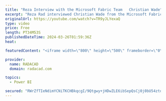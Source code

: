 ```yaml
---
title: "Reza Interview with the Microsoft Fabric Team   Christian Wade"
excerpt: "Reza Rad interviewed Christian Wade from the Microsoft Fabric product team, who is leading the data modeling experience in Fabric and Power BI. This talk covers the road from Analysis Services to the Power BI semantic model, the new features associated with the modeling, Direct Lake, Integration with"
originalUrl: https://youtube.com/watch?v=TR9yJLYexaQ
type: video
price: Free
length: PT34M53S
publishedDateTime: 2024-03-26T01:59:36Z
heat: 

featuredContent: "<iframe width=\"800\" height=\"500\" frameborder=\"0\" src=\"https://www.youtube.com/embed/TR9yJLYexaQ\" allow=\"accelerometer; autoplay; encrypted-media; gyroscope; picture-in-picture\" allowfullscreen></iframe>"

provider:
  name: RADACAD
  domain: radacad.com

topics:
  - Power BI

secured: "RWrZfTIeNdimYCNiTKCHBkqcgI/9Qtgwy+jHDwZLE6ibSepQsCj0j0bU54ztdOsf4a1Ie4uJ7pPBg8hiYYKJPIVGE692YmTtRmG6NInMaOIRBeTG1Hm3LoLsA7atJWYryehBlGAgzjTznkDXRtMswdTOE5gqI+vSmz3SrUXlA3a7MCuVnU+Ks9duvODAlc8xEo47yMwoS+iEhfrruBlcKDuGyDhPeaXgEJcht/KsNzhgy4XLvZK5Uqo9ZjNkT9qjlmedMhGInChRX8zulRxU2RMqt5IV7COm3ZyrGtcF6iabqA1l10OxnU65/NYNAJnqPaPlAXTiHZqZJMoBrNsO91fFSsW1EFwCcJQvuwFv/2S7+ps7HnA2qQH0KKt+Za0bsFl+UqbewsjNKeNfHdFx3N1GqIIBZPNX4jAqRegTYoc=;XtvoQGZ8QFAzmLDA49hY8A=="
---
```



